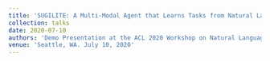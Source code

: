 ```yaml
---
title: 'SUGILITE: A Multi-Modal Agent that Learns Tasks from Natural Language and Demonstrations'
collection: talks
date: 2020-07-10
authors: 'Demo Presentation at the ACL 2020 Workshop on Natural Language Interfaces'
venue: 'Seattle, WA. July 10, 2020'
---
```

